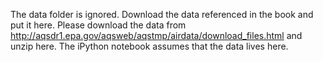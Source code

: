 The data folder is ignored. Download the data referenced in the book and put it here. Please download the data from http://aqsdr1.epa.gov/aqsweb/aqstmp/airdata/download_files.html and unzip here. The iPython notebook assumes that the data lives here. 


